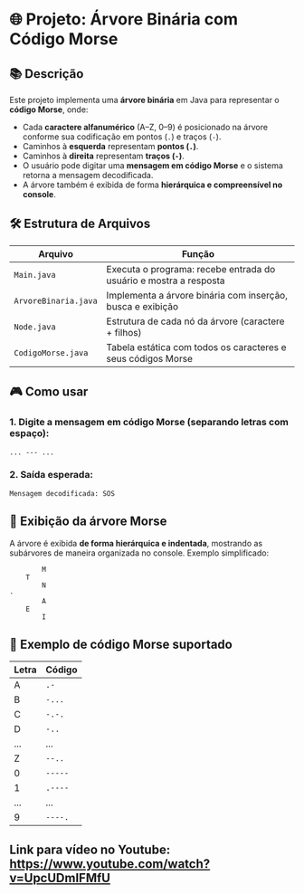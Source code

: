 
# 🌐 Projeto: Árvore Binária com Código Morse

## 📚 Descrição

Este projeto implementa uma **árvore binária** em Java para representar o **código Morse**, onde:
- Cada **caractere alfanumérico** (A–Z, 0–9) é posicionado na árvore conforme sua codificação em pontos (`.`) e traços (`-`).
- Caminhos à **esquerda** representam **pontos (`.`)**.
- Caminhos à **direita** representam **traços (`-`)**.
- O usuário pode digitar uma **mensagem em código Morse** e o sistema retorna a mensagem decodificada.
- A árvore também é exibida de forma **hierárquica e compreensível no console**.

## 🛠️ Estrutura de Arquivos

| Arquivo           | Função                                                             |
|-------------------|--------------------------------------------------------------------|
| `Main.java`       | Executa o programa: recebe entrada do usuário e mostra a resposta |
| `ArvoreBinaria.java` | Implementa a árvore binária com inserção, busca e exibição      |
| `Node.java`       | Estrutura de cada nó da árvore (caractere + filhos)                |
| `CodigoMorse.java`| Tabela estática com todos os caracteres e seus códigos Morse       |

## 🎮 Como usar

### 1. Digite a mensagem em código Morse (separando letras com espaço):

```
... --- ...
```

### 2. Saída esperada:

```
Mensagem decodificada: SOS
```

## 🌳 Exibição da árvore Morse

A árvore é exibida **de forma hierárquica e indentada**, mostrando as subárvores de maneira organizada no console. Exemplo simplificado:

```
        M
    T
        N
·
        A
    E
        I
```

## 🧪 Exemplo de código Morse suportado

| Letra | Código |
|-------|--------|
| A     | `.-`   |
| B     | `-...` |
| C     | `-.-.` |
| D     | `-..`  |
| ...   | ...    |
| Z     | `--..` |
| 0     | `-----`|
| 1     | `.----`|
| ...   | ...    |
| 9     | `----.`|


## Link para vídeo no Youtube: https://www.youtube.com/watch?v=UpcUDmIFMfU
